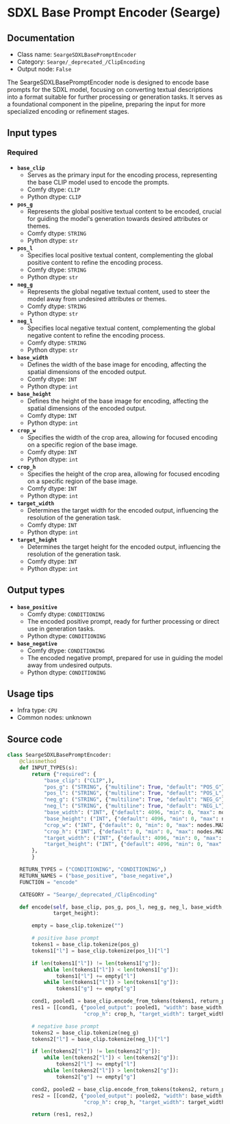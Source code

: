 # SDXL Base Prompt Encoder (Searge)
## Documentation
- Class name: `SeargeSDXLBasePromptEncoder`
- Category: `Searge/_deprecated_/ClipEncoding`
- Output node: `False`

The SeargeSDXLBasePromptEncoder node is designed to encode base prompts for the SDXL model, focusing on converting textual descriptions into a format suitable for further processing or generation tasks. It serves as a foundational component in the pipeline, preparing the input for more specialized encoding or refinement stages.
## Input types
### Required
- **`base_clip`**
    - Serves as the primary input for the encoding process, representing the base CLIP model used to encode the prompts.
    - Comfy dtype: `CLIP`
    - Python dtype: `CLIP`
- **`pos_g`**
    - Represents the global positive textual content to be encoded, crucial for guiding the model's generation towards desired attributes or themes.
    - Comfy dtype: `STRING`
    - Python dtype: `str`
- **`pos_l`**
    - Specifies local positive textual content, complementing the global positive content to refine the encoding process.
    - Comfy dtype: `STRING`
    - Python dtype: `str`
- **`neg_g`**
    - Represents the global negative textual content, used to steer the model away from undesired attributes or themes.
    - Comfy dtype: `STRING`
    - Python dtype: `str`
- **`neg_l`**
    - Specifies local negative textual content, complementing the global negative content to refine the encoding process.
    - Comfy dtype: `STRING`
    - Python dtype: `str`
- **`base_width`**
    - Defines the width of the base image for encoding, affecting the spatial dimensions of the encoded output.
    - Comfy dtype: `INT`
    - Python dtype: `int`
- **`base_height`**
    - Defines the height of the base image for encoding, affecting the spatial dimensions of the encoded output.
    - Comfy dtype: `INT`
    - Python dtype: `int`
- **`crop_w`**
    - Specifies the width of the crop area, allowing for focused encoding on a specific region of the base image.
    - Comfy dtype: `INT`
    - Python dtype: `int`
- **`crop_h`**
    - Specifies the height of the crop area, allowing for focused encoding on a specific region of the base image.
    - Comfy dtype: `INT`
    - Python dtype: `int`
- **`target_width`**
    - Determines the target width for the encoded output, influencing the resolution of the generation task.
    - Comfy dtype: `INT`
    - Python dtype: `int`
- **`target_height`**
    - Determines the target height for the encoded output, influencing the resolution of the generation task.
    - Comfy dtype: `INT`
    - Python dtype: `int`
## Output types
- **`base_positive`**
    - Comfy dtype: `CONDITIONING`
    - The encoded positive prompt, ready for further processing or direct use in generation tasks.
    - Python dtype: `CONDITIONING`
- **`base_negative`**
    - Comfy dtype: `CONDITIONING`
    - The encoded negative prompt, prepared for use in guiding the model away from undesired outputs.
    - Python dtype: `CONDITIONING`
## Usage tips
- Infra type: `CPU`
- Common nodes: unknown


## Source code
```python
class SeargeSDXLBasePromptEncoder:
    @classmethod
    def INPUT_TYPES(s):
        return {"required": {
            "base_clip": ("CLIP",),
            "pos_g": ("STRING", {"multiline": True, "default": "POS_G"}),
            "pos_l": ("STRING", {"multiline": True, "default": "POS_L"}),
            "neg_g": ("STRING", {"multiline": True, "default": "NEG_G"}),
            "neg_l": ("STRING", {"multiline": True, "default": "NEG_L"}),
            "base_width": ("INT", {"default": 4096, "min": 0, "max": nodes.MAX_RESOLUTION, "step": 8}),
            "base_height": ("INT", {"default": 4096, "min": 0, "max": nodes.MAX_RESOLUTION, "step": 8}),
            "crop_w": ("INT", {"default": 0, "min": 0, "max": nodes.MAX_RESOLUTION, "step": 8}),
            "crop_h": ("INT", {"default": 0, "min": 0, "max": nodes.MAX_RESOLUTION, "step": 8}),
            "target_width": ("INT", {"default": 4096, "min": 0, "max": nodes.MAX_RESOLUTION, "step": 8}),
            "target_height": ("INT", {"default": 4096, "min": 0, "max": nodes.MAX_RESOLUTION, "step": 8}),
        },
        }

    RETURN_TYPES = ("CONDITIONING", "CONDITIONING",)
    RETURN_NAMES = ("base_positive", "base_negative",)
    FUNCTION = "encode"

    CATEGORY = "Searge/_deprecated_/ClipEncoding"

    def encode(self, base_clip, pos_g, pos_l, neg_g, neg_l, base_width, base_height, crop_w, crop_h, target_width,
               target_height):

        empty = base_clip.tokenize("")

        # positive base prompt
        tokens1 = base_clip.tokenize(pos_g)
        tokens1["l"] = base_clip.tokenize(pos_l)["l"]

        if len(tokens1["l"]) != len(tokens1["g"]):
            while len(tokens1["l"]) < len(tokens1["g"]):
                tokens1["l"] += empty["l"]
            while len(tokens1["l"]) > len(tokens1["g"]):
                tokens1["g"] += empty["g"]

        cond1, pooled1 = base_clip.encode_from_tokens(tokens1, return_pooled=True)
        res1 = [[cond1, {"pooled_output": pooled1, "width": base_width, "height": base_height, "crop_w": crop_w,
                         "crop_h": crop_h, "target_width": target_width, "target_height": target_height}]]

        # negative base prompt
        tokens2 = base_clip.tokenize(neg_g)
        tokens2["l"] = base_clip.tokenize(neg_l)["l"]

        if len(tokens2["l"]) != len(tokens2["g"]):
            while len(tokens2["l"]) < len(tokens2["g"]):
                tokens2["l"] += empty["l"]
            while len(tokens2["l"]) > len(tokens2["g"]):
                tokens2["g"] += empty["g"]

        cond2, pooled2 = base_clip.encode_from_tokens(tokens2, return_pooled=True)
        res2 = [[cond2, {"pooled_output": pooled2, "width": base_width, "height": base_height, "crop_w": crop_w,
                         "crop_h": crop_h, "target_width": target_width, "target_height": target_height}]]

        return (res1, res2,)

```
